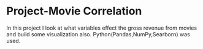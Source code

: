 # Project-Movie Correlation
In this project I look at what variables effect the gross revenue from movies and build some visualization also.
Python(Pandas,NumPy,Searborn) was used.

